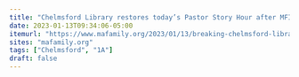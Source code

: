 ```yaml
---
title: "Chelmsford Library restores today’s Pastor Story Hour after MFI intervenes"
date: 2023-01-13T09:34:06-05:00
itemurl: "https://www.mafamily.org/2023/01/13/breaking-chelmsford-library-restores-todays-pastor-story-hour-after-mfi-intervenes/"
sites: "mafamily.org"
tags: ["Chelmsford", "1A"]
draft: false
---
```


